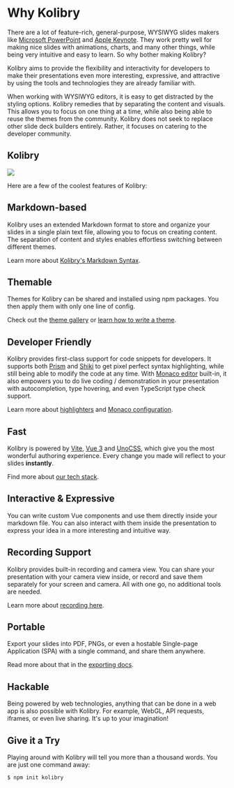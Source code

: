# Why Kolibry

There are a lot of feature-rich, general-purpose, WYSIWYG slides makers like [Microsoft PowerPoint](https://www.microsoft.com/en-us/microsoft-365/powerpoint) and [Apple Keynote](https://www.apple.com/keynote/). They work pretty well for making nice slides with animations, charts, and many other things, while being very intuitive and easy to learn. So why bother making Kolibry?

Kolibry aims to provide the flexibility and interactivity for developers to make their presentations even more interesting, expressive, and attractive by using the tools and technologies they are already familiar with. 

When working with WYSIWYG editors, it is easy to get distracted by the styling options. Kolibry remedies that by separating the content and visuals. This allows you to focus on one thing at a time, while also being able to reuse the themes from the community. Kolibry does not seek to replace other slide deck builders entirely. Rather, it focuses on catering to the developer community.

## Kolibry

![](/screenshots/cover.png)

Here are a few of the coolest features of Kolibry:

## Markdown-based

Kolibry uses an extended Markdown format to store and organize your slides in a single plain text file, allowing you to focus on creating content. The separation of content and styles enables effortless switching between different themes.

Learn more about [Kolibry's Markdown Syntax](/guide/syntax).

## Themable

Themes for Kolibry can be shared and installed using npm packages. You then apply them with only one line of config.

Check out the [theme gallery](/themes/gallery) or [learn how to write a theme](/themes/write-a-theme).

## Developer Friendly

Kolibry provides first-class support for code snippets for developers. It supports both [Prism](https://prismjs.com/) and [Shiki](https://github.com/shikijs/shiki) to get pixel perfect syntax highlighting, while still being able to modify the code at any time. With [Monaco editor](https://microsoft.github.io/monaco-editor/) built-in, it also empowers you to do live coding / demonstration in your presentation with autocompletion, type hovering, and even TypeScript type check support.

Learn more about [highlighters](/custom/highlighters) and [Monaco configuration](/custom/config-monaco).

## Fast

Kolibry is powered by [Vite](https://vitejs.dev/), [Vue 3](https://v3.vuejs.org/) and [UnoCSS](https://unocss.dev/), which give you the most wonderful authoring experience. Every change you made will reflect to your slides **instantly**.

Find more about [our tech stack](/guide/#tech-stack).

## Interactive & Expressive

You can write custom Vue components and use them directly inside your markdown file. You can also interact with them inside the presentation to express your idea in a more interesting and intuitive way.

## Recording Support

Kolibry provides built-in recording and camera view. You can share your presentation with your camera view inside, or record and save them separately for your screen and camera. All with one go, no additional tools are needed.

Learn more about [recording here](/guide/recording).

## Portable

Export your slides into PDF, PNGs, or even a hostable Single-page Application (SPA) with a single command, and share them anywhere.

Read more about that in the [exporting docs](/guide/exporting).

## Hackable

Being powered by web technologies, anything that can be done in a web app is also possible with Kolibry. For example, WebGL, API requests, iframes, or even live sharing. It's up to your imagination!

## Give it a Try

Playing around with Kolibry will tell you more than a thousand words. You are just one command away:

```bash
$ npm init kolibry
```
